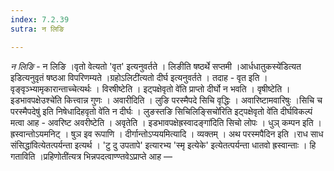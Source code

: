```yaml
---
index: 7.2.39
sutra: न लिङि

---
```

_न लिङि_ - न लिङि ।वृतो वेत्यतो 'वृत' इत्यनुवर्तते । लिङीति षष्ठर्थे सप्तमी ।आर्धधातुकस्ये॑डित्यत इडित्यनुवृतं षष्ठआ विपरिणम्यते ।ग्रहोऽलिटी॑त्यतो दीर्घ इत्यनुवर्तते । तदाह - वृत इति । वृङ्वृञ्भ्यामृकारान्ताच्चेत्यर्थः । विरषीष्टेति । इट्पक्षेवृतो वे॑ति प्राप्तो दीर्घो न भवति । वृषीष्टेति । इडभावपक्षेउश्चे॑ति कित्त्वान्न गुणः । अवारीदिति । लुङि परस्मैपदे सिचि वृद्धिः । अवारिष्टामवारिषुः ।सिचि च परस्मैपदेषु॑ इति निषेधादिहवृतो वे॑ति न दीर्घः । लुङस्तङि सिचिलिङ्सिचो॑रिति इट्पक्षेवृतो वे॑ति दीर्घविकल्पं मत्वा आह - अवरिष्ट अवरीष्टेति । अवृतेति । इडभावपक्षेह्रस्वादङ्गा॑दिति सिचो लोपः । धुञ् कम्पन इति । ह्रस्वान्तोऽयमनिट् । षुञ इव रूपाणि । दीर्गान्तोऽप्ययमित्यादि । व्यक्तम् । अथ परस्मपैदिन इति ।राध साध संसिद्धा॑वित्येतत्पर्यन्ता इत्यर्थ । 'टु दु उपतापे' इत्यारभ्य 'स्मृ इत्येके' इत्येतत्पर्यन्ता धातवो ह्रस्वान्ताः । हि गताविति ।प्रहिणोती॑त्यत्र भिन्नपदत्वाण्ण्तवेऽप्राप्ते आह —